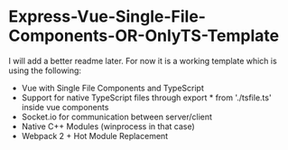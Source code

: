 # Express-Vue-Single-File-Components-OR-OnlyTS-Template

I will add a better readme later. For now it is a working template which is using the following:

- Vue with Single File Components and TypeScript
- Support for native TypeScript files through export * from './tsfile.ts' inside vue components
- Socket.io for communication between server/client
- Native C++ Modules (winprocess in that case)
- Webpack 2 + Hot Module Replacement
